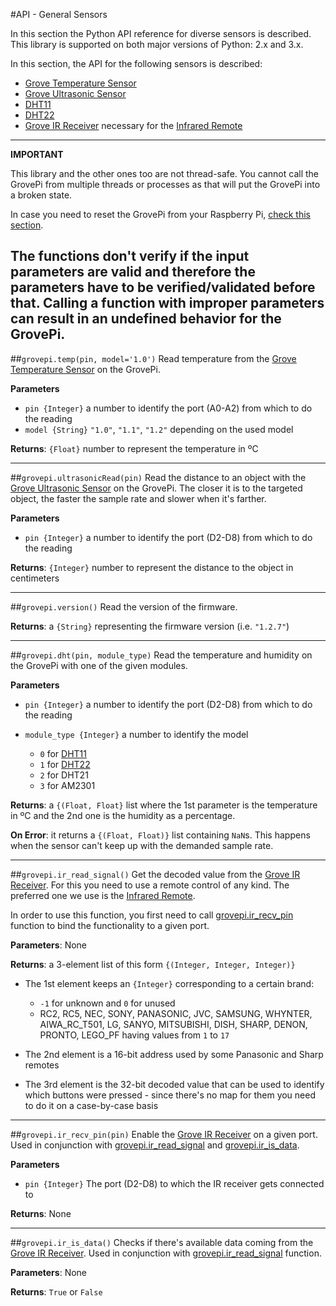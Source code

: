 #API - General Sensors

In this section the Python API reference for diverse sensors is described. This library is supported on both major versions
of Python: 2.x and 3.x.

In this section, the API for the following sensors is described:

- [Grove Temperature Sensor](http://wiki.seeedstudio.com/Grove-Temperature_Sensor_V1.2/)
- [Grove Ultrasonic Sensor](https://www.seeedstudio.com/Grove-Ultrasonic-Ranger-p-960.html)
- [DHT11](http://wiki.seeedstudio.com/Grove-TemperatureAndHumidity_Sensor/)
- [DHT22](http://wiki.seeedstudio.com/Grove-Temperature_and_Humidity_Sensor_Pro/)
- [Grove IR Receiver](https://www.seeedstudio.com/Grove-Infrared-Receiver-p-994.html) necessary for the [Infrared Remote](https://www.dexterindustries.com/shop/infrared-remote/)

---
**IMPORTANT**

This library and the other ones too are not thread-safe. You cannot call the GrovePi from multiple threads or processes
as that will put the GrovePi into a broken state.

In case you need to reset the GrovePi from your Raspberry Pi, [check this section](../fw/#resetting-the-grovepi).

The functions don't verify if the input parameters are valid and therefore the parameters have to be verified/validated before that.
Calling a function with improper parameters can result in an undefined behavior for the GrovePi.
---

##`grovepi.temp(pin, model='1.0')`
Read temperature from the [Grove Temperature Sensor](http://wiki.seeedstudio.com/Grove-Temperature_Sensor_V1.2/) on the GrovePi.

**Parameters**

- `pin {Integer}` a number to identify the port (A0-A2) from which to do the reading
- `model {String}` `"1.0"`, `"1.1"`, `"1.2"` depending on the used model

**Returns**: `{Float}` number to represent the temperature in ºC

---

##`grovepi.ultrasonicRead(pin)`
Read the distance to an object with the [Grove Ultrasonic Sensor](https://www.seeedstudio.com/Grove-Ultrasonic-Ranger-p-960.html) on the GrovePi.
The closer it is to the targeted object, the faster the sample rate and slower when it's farther.

**Parameters**

- `pin {Integer}` a number to identify the port (D2-D8) from which to do the reading

**Returns**: `{Integer}` number to represent the distance to the object in centimeters

---

##`grovepi.version()`
Read the version of the firmware.

**Returns**: a `{String}` representing the firmware version (i.e. `"1.2.7"`)

---

##`grovepi.dht(pin, module_type)`
Read the temperature and humidity on the GrovePi with one of the given modules.

**Parameters**

- `pin {Integer}` a number to identify the port (D2-D8) from which to do the reading
- `module_type {Integer}` a number to identify the model

    - `0` for [DHT11](http://wiki.seeedstudio.com/Grove-TemperatureAndHumidity_Sensor/)
    - `1` for [DHT22](http://wiki.seeedstudio.com/Grove-Temperature_and_Humidity_Sensor_Pro/)
    - `2` for DHT21
    - `3` for AM2301

**Returns**: a `{(Float, Float}` list where the 1st parameter is the temperature in ºC and the 2nd one is the humidity as a percentage.

**On Error**: it returns a `{(Float, Float)}` list containing `NaN`s. This happens when the sensor can't keep up with the demanded sample rate.

---

##`grovepi.ir_read_signal()`
Get the decoded value from the [Grove IR Receiver](https://www.seeedstudio.com/Grove-Infrared-Receiver-p-994.html). For this you need to use a remote control of any kind. The preferred one we use is the [Infrared Remote](https://www.dexterindustries.com/shop/infrared-remote/).

In order to use this function, you first need to call [grovepi.ir_recv_pin](#grovepiir_recv_pinpin) function to bind the functionality to a given port.

**Parameters**: None

**Returns**: a 3-element list of this form `{(Integer, Integer, Integer)}`

- The 1st element keeps an `{Integer}` corresponding to a certain brand:

    - `-1` for unknown and `0` for unused
    - RC2, RC5, NEC, SONY, PANASONIC, JVC, SAMSUNG, WHYNTER, AIWA_RC_T501, LG, SANYO, MITSUBISHI, DISH, SHARP, DENON, PRONTO, LEGO_PF having values from `1` to `17`

- The 2nd element is a 16-bit address used by some Panasonic and Sharp remotes
- The 3rd element is the 32-bit decoded value that can be used to identify which buttons were pressed - since there's no map for them you need to do it on a case-by-case basis

---

##`grovepi.ir_recv_pin(pin)`
Enable the [Grove IR Receiver](https://www.seeedstudio.com/Grove-Infrared-Receiver-p-994.html) on a given port. Used in conjunction with [grovepi.ir_read_signal](#grovepiir_read_signal) and [grovepi.ir_is_data](#grovepiir_is_data).

**Parameters**

- `pin {Integer}` The port (D2-D8) to which the IR receiver gets connected to

**Returns**: None

---

##`grovepi.ir_is_data()`
Checks if there's available data coming from the [Grove IR Receiver](https://www.seeedstudio.com/Grove-Infrared-Receiver-p-994.html). Used in conjunction with [grovepi.ir_read_signal](#grovepiir_read_signal) function.

**Parameters**: None

**Returns**: `True` or `False`
